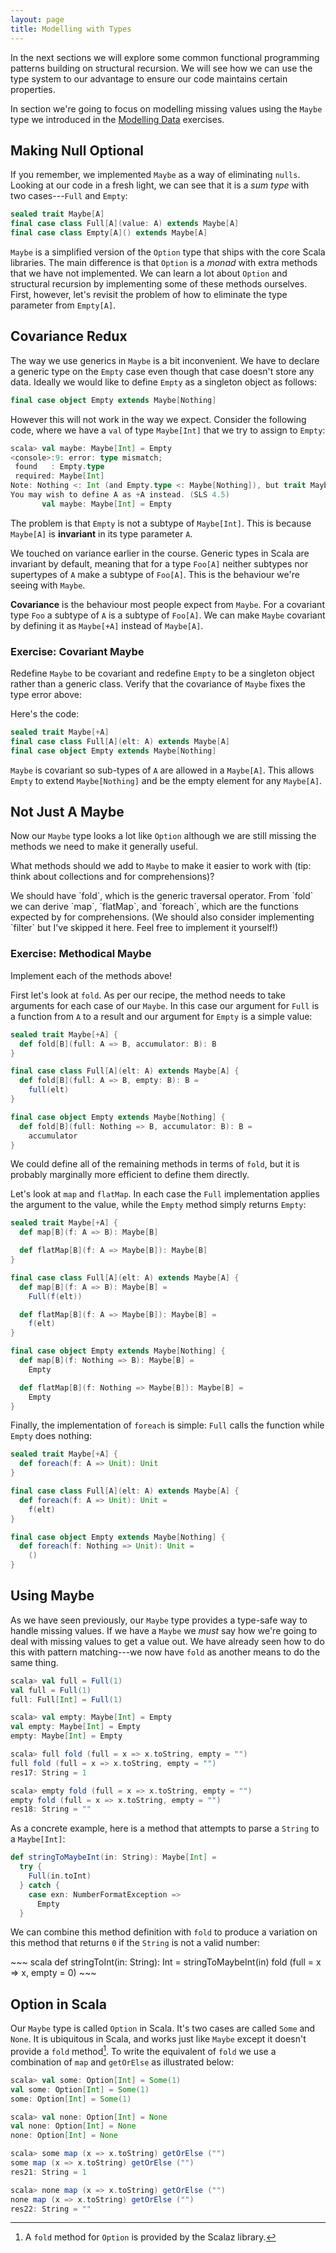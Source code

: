 ```yaml
---
layout: page
title: Modelling with Types
---
```


In the next sections we will explore some common functional programming patterns building on structural recursion. We will see how we can use the type system to our advantage to ensure our code maintains certain properties.

In section we're going to focus on modelling missing values using the `Maybe` type we introduced in the [Modelling Data](/objects/generics.html) exercises.

## Making Null Optional

If you remember, we implemented `Maybe` as a way of eliminating `nulls`. Looking at our code in a fresh light, we can see that it is a *sum type* with two cases---`Full` and `Empty`:

~~~ scala
sealed trait Maybe[A]
final case class Full[A](value: A) extends Maybe[A]
final case class Empty[A]() extends Maybe[A]
~~~

`Maybe` is a simplified version of the `Option` type that ships with the core Scala libraries. The main difference is that `Option` is a *monad* with extra methods that we have not implemented. We can learn a lot about `Option` and structural recursion by implementing some of these methods ourselves. First, however, let's revisit the problem of how to eliminate the type parameter from `Empty[A]`.

## Covariance Redux

The way we use generics in `Maybe` is a bit inconvenient. We have to declare a generic type on the `Empty` case even though that case doesn't store any data. Ideally we would like to define `Empty` as a singleton object as follows:

~~~ scala
final case object Empty extends Maybe[Nothing]
~~~

However this will not work in the way we expect. Consider the following code, where we have a `val` of type `Maybe[Int]` that we try to assign to `Empty`:

~~~ scala
scala> val maybe: Maybe[Int] = Empty
<console>:9: error: type mismatch;
 found   : Empty.type
 required: Maybe[Int]
Note: Nothing <: Int (and Empty.type <: Maybe[Nothing]), but trait Maybe is invariant in type A.
You may wish to define A as +A instead. (SLS 4.5)
       val maybe: Maybe[Int] = Empty
~~~

The problem is that `Empty` is not a subtype of `Maybe[Int]`. This is because `Maybe[A]` is **invariant** in its type parameter `A`.

We touched on variance earlier in the course. Generic types in Scala are invariant by default, meaning that for a type `Foo[A]` neither subtypes nor supertypes of `A` make a subtype of `Foo[A]`. This is the behaviour we're seeing with `Maybe`.

**Covariance** is the behaviour most people expect from `Maybe`. For a covariant type `Foo` a subtype of `A` is a subtype of `Foo[A]`. We can make `Maybe` covariant by defining it as `Maybe[+A]` instead of `Maybe[A]`.

### Exercise: Covariant Maybe

Redefine `Maybe` to be covariant and redefine `Empty` to be a singleton object rather than a generic class. Verify that the covariance of `Maybe` fixes the type error above:

<div class="solution">
Here's the code:

~~~ scala
sealed trait Maybe[+A]
final case class Full[A](elt: A) extends Maybe[A]
final case object Empty extends Maybe[Nothing]
~~~

`Maybe` is covariant so sub-types of `A` are allowed in a `Maybe[A]`. This allows `Empty` to extend `Maybe[Nothing]` and be the empty element for any `Maybe[A]`.
</div>

## Not Just A Maybe

Now our `Maybe` type looks a lot like `Option` although we are still missing the methods we need to make it generally useful.

What methods should we add to `Maybe` to make it easier to work with (tip: think about collections and for comprehensions)?

<div class="solution">
We should have `fold`, which is the generic traversal operator. From `fold` we can derive `map`, `flatMap`, and `foreach`, which are the functions expected by for comprehensions. (We should also consider implementing `filter` but I've skipped it here. Feel free to implement it yourself!)
</div>

### Exercise: Methodical Maybe

Implement each of the methods above!

<div class="solution">

First let's look at `fold`. As per our recipe, the method needs to take arguments for each case of our `Maybe`. In this case our argument for `Full` is a function from `A` to a result and our argument for `Empty` is a simple value:

~~~ scala
sealed trait Maybe[+A] {
  def fold[B](full: A => B, accumulator: B): B
}

final case class Full[A](elt: A) extends Maybe[A] {
  def fold[B](full: A => B, empty: B): B =
    full(elt)
}

final case object Empty extends Maybe[Nothing] {
  def fold[B](full: Nothing => B, accumulator: B): B =
    accumulator
}
~~~

We could define all of the remaining methods in terms of `fold`, but it is probably marginally more efficient to define them directly.

Let's look at `map` and `flatMap`. In each case the `Full` implementation applies the argument to the value, while the `Empty` method simply returns `Empty`:

~~~ scala
sealed trait Maybe[+A] {
  def map[B](f: A => B): Maybe[B]

  def flatMap[B](f: A => Maybe[B]): Maybe[B]
}

final case class Full[A](elt: A) extends Maybe[A] {
  def map[B](f: A => B): Maybe[B] =
    Full(f(elt))

  def flatMap[B](f: A => Maybe[B]): Maybe[B] =
    f(elt)
}

final case object Empty extends Maybe[Nothing] {
  def map[B](f: Nothing => B): Maybe[B] =
    Empty

  def flatMap[B](f: Nothing => Maybe[B]): Maybe[B] =
    Empty
}
~~~

Finally, the implementation of `foreach` is simple: `Full` calls the function while `Empty` does nothing:

~~~ scala
sealed trait Maybe[+A] {
  def foreach(f: A => Unit): Unit
}

final case class Full[A](elt: A) extends Maybe[A] {
  def foreach(f: A => Unit): Unit =
    f(elt)
}

final case object Empty extends Maybe[Nothing] {
  def foreach(f: Nothing => Unit): Unit =
    ()
}
~~~
</div>

## Using Maybe

As we have seen previously, our `Maybe` type provides a type-safe way to handle missing values. If we have a `Maybe` we *must* say how we're going to deal with missing values to get a value out. We have already seen how to do this with pattern matching---we now have `fold` as another means to do the same thing.

~~~ scala
scala> val full = Full(1)
val full = Full(1)
full: Full[Int] = Full(1)

scala> val empty: Maybe[Int] = Empty
val empty: Maybe[Int] = Empty
empty: Maybe[Int] = Empty

scala> full fold (full = x => x.toString, empty = "")
full fold (full = x => x.toString, empty = "")
res17: String = 1

scala> empty fold (full = x => x.toString, empty = "")
empty fold (full = x => x.toString, empty = "")
res18: String = ""
~~~

As a concrete example, here is a method that attempts to parse a `String` to a `Maybe[Int]`:

~~~ scala
def stringToMaybeInt(in: String): Maybe[Int] =
  try {
    Full(in.toInt)
  } catch {
    case exn: NumberFormatException =>
      Empty
  }
~~~

We can combine this method definition with `fold` to produce a variation on this method that returns `0` if the `String` is not a valid number:

<div class="solution">
~~~ scala
def stringToInt(in: String): Int =
  stringToMaybeInt(in) fold (full = x => x, empty = 0)
~~~
</div>

## Option in Scala

Our `Maybe` type is called `Option` in Scala. It's two cases are called `Some` and `None`.  It is ubiquitous in Scala, and works just like `Maybe` except it doesn't provide a `fold` method[^scalaz]. To write the equivalent of `fold` we use a combination of `map` and `getOrElse` as illustrated below:

~~~ scala
scala> val some: Option[Int] = Some(1)
val some: Option[Int] = Some(1)
some: Option[Int] = Some(1)

scala> val none: Option[Int] = None
val none: Option[Int] = None
none: Option[Int] = None

scala> some map (x => x.toString) getOrElse ("")
some map (x => x.toString) getOrElse ("")
res21: String = 1

scala> none map (x => x.toString) getOrElse ("")
none map (x => x.toString) getOrElse ("")
res22: String = ""
~~~

[^scalaz]: A `fold` method for `Option` is provided by the Scalaz library.
